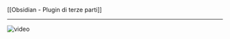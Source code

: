 [[Obsidian - Plugin di terze parti]]

---

![video](https://youtu.be/VcL0LB4Az9g?si=m52M7M71lwNwfgum)

